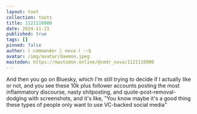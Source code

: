 ```yaml
---
layout: toot
collection: toots
title: 1121110900
date: 2024-11-21
published: true
tags: []
pinned: false
author: ⸸ commander ░ nova ⸸ :~$
avatar: /img/avatar/daemon.jpeg
mastodon: https://mastodon.online/@cmdr_nova/1121110900
---
```


And then you go on Bluesky, which I'm still trying to decide if I actually like or not, and you see these 10k plus follower accounts posting the most inflammatory discourse, nasty shitposting, and quote-post-removal-dodging with screenshots, and it's like, "You know maybe it's a good thing these types of people only want to use VC-backed social media"

